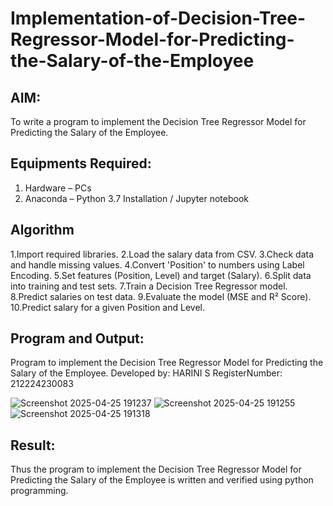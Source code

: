 # Implementation-of-Decision-Tree-Regressor-Model-for-Predicting-the-Salary-of-the-Employee

## AIM:
To write a program to implement the Decision Tree Regressor Model for Predicting the Salary of the Employee.

## Equipments Required:
1. Hardware – PCs
2. Anaconda – Python 3.7 Installation / Jupyter notebook

## Algorithm
1.Import required libraries.
2.Load the salary data from CSV.
3.Check data and handle missing values.
4.Convert 'Position' to numbers using Label Encoding.
5.Set features (Position, Level) and target (Salary).
6.Split data into training and test sets.
7.Train a Decision Tree Regressor model.
8.Predict salaries on test data.
9.Evaluate the model (MSE and R² Score). 
10.Predict salary for a given Position and Level.

## Program and Output:

Program to implement the Decision Tree Regressor Model for Predicting the Salary of the Employee.
Developed by: HARINI S 
RegisterNumber:  212224230083

![Screenshot 2025-04-25 191237](https://github.com/user-attachments/assets/701184a4-323e-478a-956f-541eaee07e18)
![Screenshot 2025-04-25 191255](https://github.com/user-attachments/assets/080ef6cc-33cf-48a8-84a0-a5a50c2f62a7)
![Screenshot 2025-04-25 191318](https://github.com/user-attachments/assets/3662eda9-89dd-4f8c-8588-ccbf3d7f7d6e)

## Result:
Thus the program to implement the Decision Tree Regressor Model for Predicting the Salary of the Employee is written and verified using python programming.
